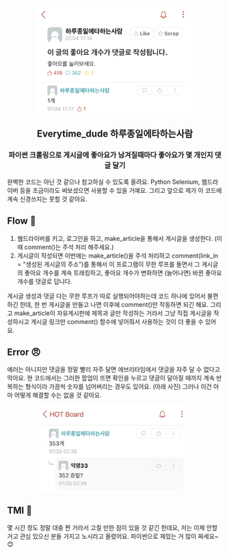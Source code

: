 <div align="center"><img src="images/result.jpg" height="250px"/></div>

<h2 align="center">Everytime_dude 하루종일에타하는사람</h2>
<h3 align="center"> 파이썬 크롤링으로 게시글에 좋아요가 남겨질때마다 좋아요가 몇 개인지 댓글 달기 </h3>

완벽한 코드는 아닌 것 같으나 참고하실 수 있도록 올려요. Python Selenium, 웹드라이버 등을 조금이라도 써보셨으면 사용할 수 있을 거예요. 그리고 앞으로 제가 이 코드에 계속 신경쓰지는 못할 것 같아요.

## Flow :running:

1. 웹드라이버를 키고, 로그인을 하고, make_article을 통해서 게시글을 생성한다. (이때 comment()는 주석 처리 해주세요.)
2. 게시글이 작성되면 이번에는 make_article()을 주석 처리하고 comment(link_in = "생성된 게시글의 주소")를 통해서 이 프로그램이 무한 루프를 돌면서 그 게시글의 좋아요 개수를 계속 트래킹하고, 좋아요 개수가 변화하면 (늘어나면) 바뀐 좋아요 개수를 댓글로 답니다.

게시글 생성과 댓글 다는 무한 루프가 따로 실행되어야하는데 코드 하나에 있어서 불편하긴 한데, 한 번 게시글을 만들고 나면 이후에 comment()만 작동하면 되긴 해요. 그리고 make_article이 자유게시판에 제목과 글만 작성하는 거라서 그냥 직접 게시글을 작성하시고 게시글 링크만 comment() 함수에 넣어줘서 사용하는 것이 더 좋을 수 있어요.

## Error :angry:

에러는 아니지만 댓글을 정말 빨리 자주 달면 에브리타임에서 댓글을 자주 달 수 없다고 막아요. 현 코드에서는 그러한 팝업이 뜨면 확인을 누르고 댓글이 달아질 때까지 계속 반복하는 형식이라 가끔씩 숫자를 넘어버리는 경우도 있어요. (아래 사진) 그러나 이건 아마 어떻게 해결할 수는 없을 것 같아요.

<div align="center"><img src="images/jump.jpg" height="200px"/></div>

## TMI :floppy_disk:

몇 시간 정도 정말 대충 짠 거라서 고칠 만한 점이 있을 것 같긴 한데요, 저는 이제 안할거고 관심 있으신 분들 가지고 노시라고 올렸어요. 파이썬으로 재밌는 거 많이 짜세요~ :blush:

